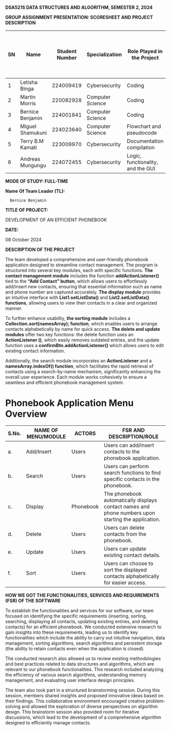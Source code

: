   **DSA521S DATA STRUCTURES AND ALGORITHM, SEMESTER 2, 2024**

**GROUP ASSIGNMENT PRESENTATION: SCORESHEET AND PROJECT DESCRIPTION**


| SN | Name                 | Student Number | Specialization     | Role Played in the Project                  | Mark over 100% (for lecturers use only) |
|----|----------------------|----------------|---------------------|---------------------------------------------|------------------------------------------|
| 1  | Letisha Binga        | 224009419      | Cybersecurity       | Coding                                      |                                          |
| 2  | Martin Morris        | 220082928      | Computer Science    | Coding                                      |                                          |
| 3  | Bernice Benjamin     | 224001841      | Computer Science    | Coding                                      |                                          |
| 4  | Miguel Shamukuni     | 224023640      | Computer Science    | Flowchart and pseudocode                    |                                          |
| 5  | Terry B.M Kamati     | 223009970      | Cybersecurity       | Documentation compilation                    |                                          |
| 6  | Andreas Mungungu     | 224072455      | Cybersecurity       | Logic, functionality, and the GUI          |                                          |

**MODE OF STUDY:    FULL-TIME**    


  
  **Name Of Team Leader (TL):**

      Bernice Benjamin 

 
  
  
  **TITLE OF PROJECT:** 

DEVELOPMENT OF AN EFFICIENT PHONEBOOK 

 
  
  **DATE:**  

 08 October 2024
 


**DESCRIPTION OF THE PROJECT**


The team developed a comprehensive and user-friendly phonebook application designed to streamline contact management.
The program is structured into several key modules, each with specific functions.
**The contact management module** includes the function **addActionListener()** tied to the **“Add Contact” button**, which allows users to effortlessly add/insert new contacts, ensuring that essential information such as name and phone number are captured accurately. 
**The display module** provides an intuitive interface with **List1.setListData()** and **List2.setListData() functions**, allowing users to view their contacts in a clear and organized manner. 

To further enhance usability, **the sorting module** includes a **Collection.sort(namesArray); function**, which enables users to arrange contacts alphabetically by name for quick access.
**The delete and update modules** offer two key functions: the delete function uses an **ActionListener ()**, which easily removes outdated entries, and the update function uses a **confirmBtn.addActionListener()** which allows users to edit existing contact information.

Additionally, the search module incorporates an **ActionListener** and a **namesArray.indexOf() function**, which facilitates the rapid retrieval of contacts using a search-by-name mechanism, significantly enhancing the overall user experience.
Each module works cohesively to ensure a seamless and efficient phonebook management system. 

# Phonebook Application Menu Overview

| S.No. | NAME OF MENU/MODULE | ACTORS | FSR AND DESCRIPTION/ROLE |
|-------|----------------------|--------|---------------------------|
| a.    | Add/Insert           | Users  | Users can add/insert contacts to the phonebook application. |
| b.    | Search               | Users  | Users can perform search functions to find specific contacts in the phonebook. |
| c.    | Display              | Phonebook | The phonebook automatically displays contact names and phone numbers upon starting the application. |
| d.    | Delete               | Users  | Users can delete contacts from the phonebook. |
| e.    | Update               | Users  | Users can update existing contact details. |
| f.    | Sort                 | Users  | Users can choose to sort the displayed contacts alphabetically for easier access. |

**HOW WE GOT THE FUNCTIONALITIES, SERVICES AND REQUIREMENTS (FSR) OF THE SOFTWARE**

To establish the functionalities and services for our software, our team focused on identifying the specific requirements (inserting, sorting, searching, displaying all contacts, updating existing entries, and deleting contacts) for an efficient phonebook. 
We conducted extensive research to gain insights into these requirements, leading us to identify key functionalities which include the ability to carry out intuitive navigation, data management, sorting algorithms, search algorithms and persistent storage (the ability to retain contacts even when the application is closed). 

The conducted research also allowed us to review existing methodologies and best practices related to data structures and algorithms, which are relevant to our phonebook functionalities. This research included analyzing the efficiency of various search algorithms, understanding memory management, and evaluating user interface design principles. 
 
The team also took part in a structured brainstorming session. During this session, members shared insights and proposed innovative ideas based on their findings.
This collaborative environment encouraged creative problem-solving and allowed the exploration of diverse perspectives on algorithm design.
This brainstorm session also provided room for iterative discussions, which lead to the development of a comprehensive algorithm designed to efficiently manage contacts.

